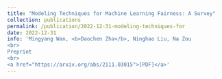 ```yaml
---
title: "Modeling Techniques for Machine Learning Fairness: A Survey"
collection: publications
permalink: /publication/2022-12-31-modeling-techniques-for
date: 2022-12-31
info: 'Mingyang Wan, <b>Daochen Zha</b>, Ninghao Liu, Na Zou
<br>
Preprint
<br>
<a href="https://arxiv.org/abs/2111.03015">[PDF]</a>'
---
```

